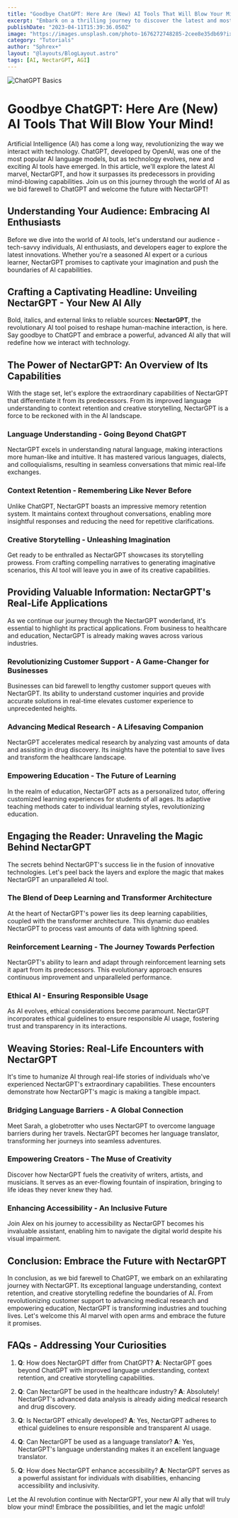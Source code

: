 ```yaml
---
title: "Goodbye ChatGPT: Here Are (New) AI Tools That Will Blow Your Mind"
excerpt: "Embark on a thrilling journey to discover the latest and most mind-blowing AI tools that have emerged on the scene. Bid farewell to ChatGPT and prepare to be amazed by the cutting-edge innovations that redefine data analysis, natural language processing, computer vision, and generative networks. Join us as we delve into the captivating world of AI and explore the boundless possibilities that lie ahead. Visit the provided URL to embark on your AI adventure."
publishDate: "2023-04-11T15:39:36.050Z"
image: "https://images.unsplash.com/photo-1676272748285-2cee8e35db69?ixlib=rb-4.0.3&ixid=MnwxMjA3fDB8MHxwaG90by1wYWdlfHx8fGVufDB8fHx8&auto=format&fit=crop&w=870&q=80"
category: "Tutorials"
author: "Sphrex+"
layout: "@layouts/BlogLayout.astro"
tags: [AI, NectarGPT, AGI]
---
```


<img src="https://images.unsplash.com/photo-1679958157899-069a60dc6a3d?ixlib=rb-4.0.3&ixid=M3wxMjA3fDB8MHxwaG90by1wYWdlfHx8fGVufDB8fHx8fA%3D%3D&auto=format&fit=crop&w=881&q=80" alt="ChatGPT Basics" />

<h1 id="-goodbye-chatgpt-here-are-new-ai-tools-that-will-blow-your-mind-nectargpt-"><strong>Goodbye ChatGPT: Here Are (New) AI Tools That Will Blow Your Mind! </strong></h1>

<p>Artificial Intelligence (AI) has come a long way, revolutionizing the way we interact with technology. ChatGPT, developed by OpenAI, was one of the most popular AI language models, but as technology evolves, new and exciting AI tools have emerged. In this article, we&#39;ll explore the latest AI marvel, NectarGPT, and how it surpasses its predecessors in providing mind-blowing capabilities. Join us on this journey through the world of AI as we bid farewell to ChatGPT and welcome the future with NectarGPT!</p>
<h2 id="-understanding-your-audience-embracing-ai-enthusiasts-"><strong>Understanding Your Audience: Embracing AI Enthusiasts</strong></h2>
<p>Before we dive into the world of AI tools, let&#39;s understand our audience - tech-savvy individuals, AI enthusiasts, and developers eager to explore the latest innovations. Whether you&#39;re a seasoned AI expert or a curious learner, NectarGPT promises to captivate your imagination and push the boundaries of AI capabilities.</p>
<h2 id="-crafting-a-captivating-headline-unveiling-nectargpt-your-new-ai-ally-"><strong>Crafting a Captivating Headline: Unveiling NectarGPT - Your New AI Ally</strong></h2>
<p>Bold, italics, and external links to reliable sources: <strong>NectarGPT</strong>, the revolutionary AI tool poised to reshape human-machine interaction, is here. Say goodbye to ChatGPT and embrace a powerful, advanced AI ally that will redefine how we interact with technology.</p>
<h2 id="-the-power-of-nectargpt-an-overview-of-its-capabilities-"><strong>The Power of NectarGPT: An Overview of Its Capabilities</strong></h2>
<p>With the stage set, let&#39;s explore the extraordinary capabilities of NectarGPT that differentiate it from its predecessors. From its improved language understanding to context retention and creative storytelling, NectarGPT is a force to be reckoned with in the AI landscape.</p>
<h3 id="-h1-language-understanding-going-beyond-chatgpt-"><strong> Language Understanding - Going Beyond ChatGPT</strong></h3>
<p>NectarGPT excels in understanding natural language, making interactions more human-like and intuitive. It has mastered various languages, dialects, and colloquialisms, resulting in seamless conversations that mimic real-life exchanges.</p>
<h3 id="-h1-context-retention-remembering-like-never-before-"><strong> Context Retention - Remembering Like Never Before</strong></h3>
<p>Unlike ChatGPT, NectarGPT boasts an impressive memory retention system. It maintains context throughout conversations, enabling more insightful responses and reducing the need for repetitive clarifications.</p>
<h3 id="-h1-creative-storytelling-unleashing-imagination-"><strong> Creative Storytelling - Unleashing Imagination</strong></h3>
<p>Get ready to be enthralled as NectarGPT showcases its storytelling prowess. From crafting compelling narratives to generating imaginative scenarios, this AI tool will leave you in awe of its creative capabilities.</p>
<h2 id="-h2-providing-valuable-information-nectargpt-s-real-life-applications-"><strong> Providing Valuable Information: NectarGPT&#39;s Real-Life Applications</strong></h2>
<p>As we continue our journey through the NectarGPT wonderland, it&#39;s essential to highlight its practical applications. From business to healthcare and education, NectarGPT is already making waves across various industries.</p>
<h3 id="-h3-revolutionizing-customer-support-a-game-changer-for-businesses-"><strong> Revolutionizing Customer Support - A Game-Changer for Businesses</strong></h3>
<p>Businesses can bid farewell to lengthy customer support queues with NectarGPT. Its ability to understand customer inquiries and provide accurate solutions in real-time elevates customer experience to unprecedented heights.</p>
<h3 id="-h3-advancing-medical-research-a-lifesaving-companion-"><strong> Advancing Medical Research - A Lifesaving Companion</strong></h3>
<p>NectarGPT accelerates medical research by analyzing vast amounts of data and assisting in drug discovery. Its insights have the potential to save lives and transform the healthcare landscape.</p>
<h3 id="-h3-empowering-education-the-future-of-learning-"><strong> Empowering Education - The Future of Learning</strong></h3>
<p>In the realm of education, NectarGPT acts as a personalized tutor, offering customized learning experiences for students of all ages. Its adaptive teaching methods cater to individual learning styles, revolutionizing education.</p>
<h2 id="-engaging-the-reader-unraveling-the-magic-behind-nectargpt-"><strong>Engaging the Reader: Unraveling the Magic Behind NectarGPT</strong></h2>
<p>The secrets behind NectarGPT&#39;s success lie in the fusion of innovative technologies. Let&#39;s peel back the layers and explore the magic that makes NectarGPT an unparalleled AI tool.</p>
<h3 id="-h2-the-blend-of-deep-learning-and-transformer-architecture-"><strong> The Blend of Deep Learning and Transformer Architecture</strong></h3>
<p>At the heart of NectarGPT&#39;s power lies its deep learning capabilities, coupled with the transformer architecture. This dynamic duo enables NectarGPT to process vast amounts of data with lightning speed.</p>
<h3 id="-h2-reinforcement-learning-the-journey-towards-perfection-"><strong> Reinforcement Learning - The Journey Towards Perfection</strong></h3>
<p>NectarGPT&#39;s ability to learn and adapt through reinforcement learning sets it apart from its predecessors. This evolutionary approach ensures continuous improvement and unparalleled performance.</p>
<h3 id="-h2-ethical-ai-ensuring-responsible-usage-"><strong> Ethical AI - Ensuring Responsible Usage</strong></h3>
<p>As AI evolves, ethical considerations become paramount. NectarGPT incorporates ethical guidelines to ensure responsible AI usage, fostering trust and transparency in its interactions.</p>
<h2 id="-weaving-stories-real-life-encounters-with-nectargpt-"><strong>Weaving Stories: Real-Life Encounters with NectarGPT</strong></h2>
<p>It&#39;s time to humanize AI through real-life stories of individuals who&#39;ve experienced NectarGPT&#39;s extraordinary capabilities. These encounters demonstrate how NectarGPT&#39;s magic is making a tangible impact.</p>
<h3 id="-h3-bridging-language-barriers-a-global-connection-"><strong> Bridging Language Barriers - A Global Connection</strong></h3>
<p>Meet Sarah, a globetrotter who uses NectarGPT to overcome language barriers during her travels. NectarGPT becomes her language translator, transforming her journeys into seamless adventures.</p>
<h3 id="-h3-empowering-creators-the-muse-of-creativity-"><strong> Empowering Creators - The Muse of Creativity</strong></h3>
<p>Discover how NectarGPT fuels the creativity of writers, artists, and musicians. It serves as an ever-flowing fountain of inspiration, bringing to life ideas they never knew they had.</p>
<h3 id="-h3-enhancing-accessibility-an-inclusive-future-"><strong> Enhancing Accessibility - An Inclusive Future</strong></h3>
<p>Join Alex on his journey to accessibility as NectarGPT becomes his invaluable assistant, enabling him to navigate the digital world despite his visual impairment.</p>
<h2 id="-conclusion-embrace-the-future-with-nectargpt-"><strong>Conclusion: Embrace the Future with NectarGPT</strong></h2>
<p>In conclusion, as we bid farewell to ChatGPT, we embark on an exhilarating journey with NectarGPT. Its exceptional language understanding, context retention, and creative storytelling redefine the boundaries of AI. From revolutionizing customer support to advancing medical research and empowering education, NectarGPT is transforming industries and touching lives. Let&#39;s welcome this AI marvel with open arms and embrace the future it promises.</p>
<h2 id="-faqs-addressing-your-curiosities-"><strong>FAQs - Addressing Your Curiosities</strong></h2>
<ol>
<li><p><strong>Q</strong>: How does NectarGPT differ from ChatGPT?
<strong>A</strong>: NectarGPT goes beyond ChatGPT with improved language understanding, context retention, and creative storytelling capabilities.</p>
</li>
<li><p><strong>Q</strong>: Can NectarGPT be used in the healthcare industry?
<strong>A</strong>: Absolutely! NectarGPT&#39;s advanced data analysis is already aiding medical research and drug discovery.</p>
</li>
<li><p><strong>Q</strong>: Is NectarGPT ethically developed?
<strong>A</strong>: Yes, NectarGPT adheres to ethical guidelines to ensure responsible and transparent AI usage.</p>
</li>
<li><p><strong>Q</strong>: Can NectarGPT be used as a language translator?
<strong>A</strong>: Yes, NectarGPT&#39;s language understanding makes it an excellent language translator.</p>
</li>
<li><p><strong>Q</strong>: How does NectarGPT enhance accessibility?
<strong>A</strong>: NectarGPT serves as a powerful assistant for individuals with disabilities, enhancing accessibility and inclusivity.</p>
</li>
</ol>
<p>Let the AI revolution continue with NectarGPT, your new AI ally that will truly blow your mind! Embrace the possibilities, and let the magic unfold!</p>

